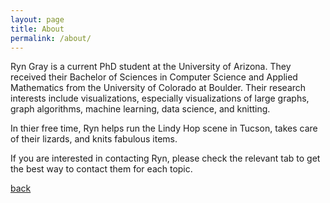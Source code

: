 ```yaml
---
layout: page
title: About
permalink: /about/
---
```



Ryn Gray is a current PhD student at the University of Arizona. They received their Bachelor of Sciences in Computer Science and Applied Mathematics from the University of Colorado at Boulder.  Their research interests include visualizations, especially visualizations of large graphs, graph algorithms, machine learning, data science, and knitting.  

In thier free time, Ryn helps run the Lindy Hop scene in Tucson, takes care of their lizards, and knits fabulous items.

If you are interested in contacting Ryn, please check the relevant tab to get the best way to contact them for each topic.


[back](./)

